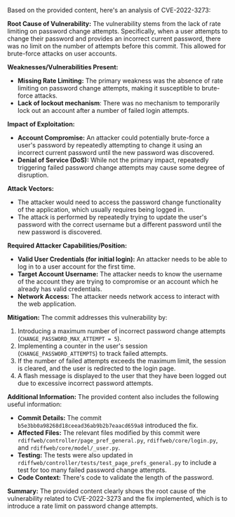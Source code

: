 Based on the provided content, here's an analysis of CVE-2022-3273:

**Root Cause of Vulnerability:**
The vulnerability stems from the lack of rate limiting on password change attempts. Specifically, when a user attempts to change their password and provides an incorrect current password, there was no limit on the number of attempts before this commit. This allowed for brute-force attacks on user accounts.

**Weaknesses/Vulnerabilities Present:**
- **Missing Rate Limiting:** The primary weakness was the absence of rate limiting on password change attempts, making it susceptible to brute-force attacks.
- **Lack of lockout mechanism**: There was no mechanism to temporarily lock out an account after a number of failed login attempts.

**Impact of Exploitation:**
- **Account Compromise:** An attacker could potentially brute-force a user's password by repeatedly attempting to change it using an incorrect current password until the new password was discovered.
- **Denial of Service (DoS):** While not the primary impact, repeatedly triggering failed password change attempts may cause some degree of disruption.

**Attack Vectors:**
- The attacker would need to access the password change functionality of the application, which usually requires being logged in.
- The attack is performed by repeatedly trying to update the user's password with the correct username but a different password until the new password is discovered.

**Required Attacker Capabilities/Position:**
- **Valid User Credentials (for initial login):** An attacker needs to be able to log in to a user account for the first time.
- **Target Account Username:** The attacker needs to know the username of the account they are trying to compromise or an account which he already has valid credentials.
- **Network Access:** The attacker needs network access to interact with the web application.

**Mitigation:**
The commit addresses this vulnerability by:
1. Introducing a maximum number of incorrect password change attempts (`CHANGE_PASSWORD_MAX_ATTEMPT = 5`).
2. Implementing a counter in the user's session (`CHANGE_PASSWORD_ATTEMPTS`) to track failed attempts.
3. If the number of failed attempts exceeds the maximum limit, the session is cleared, and the user is redirected to the login page.
4. A flash message is displayed to the user that they have been logged out due to excessive incorrect password attempts.

**Additional Information:**
The provided content also includes the following useful information:
- **Commit Details:** The commit `b5e3bb0a98268d18ceead36ab9b2b7eaacd659a8` introduced the fix.
- **Affected Files:** The relevant files modified by this commit were `rdiffweb/controller/page_pref_general.py`, `rdiffweb/core/login.py`, and `rdiffweb/core/model/_user.py`.
- **Testing:** The tests were also updated in `rdiffweb/controller/tests/test_page_prefs_general.py` to include a test for too many failed password change attempts.
- **Code Context:** There's code to validate the length of the password.

**Summary:**
The provided content clearly shows the root cause of the vulnerability related to CVE-2022-3273 and the fix implemented, which is to introduce a rate limit on password change attempts.